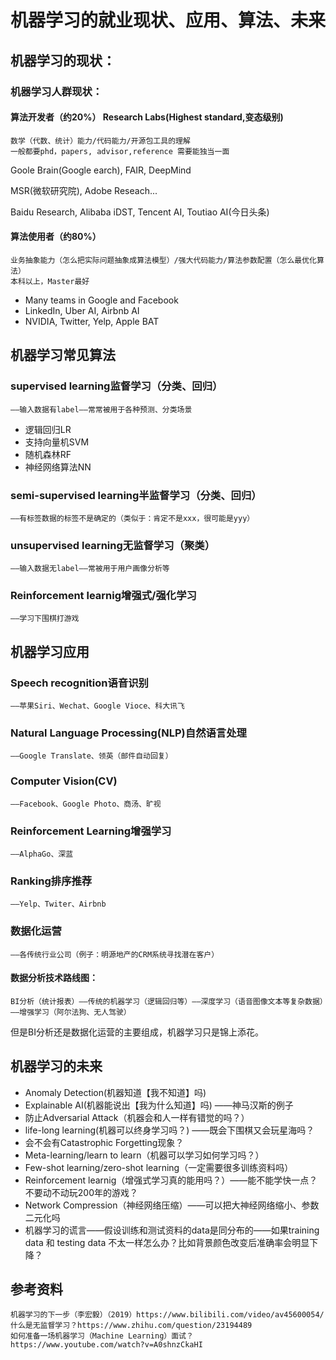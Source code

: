 # 机器学习的就业现状、应用、算法、未来

## 机器学习的现状：

### 机器学习人群现状：

#### 算法开发者（约20%）    Research Labs\(Highest standard,变态级别\)

```text
数学（代数、统计）能力/代码能力/开源包工具的理解 
一般都要phd，papers, advisor,reference 需要能独当一面
```

Goole Brain\(Google earch\), FAIR, DeepMind 

MSR\(微软研究院\), Adobe Reseach... 

Baidu Research, Alibaba iDST, Tencent AI, Toutiao AI\(今日头条\)

#### 算法使用者（约80%）

```text
业务抽象能力（怎么把实际问题抽象成算法模型）/强大代码能力/算法参数配置（怎么最优化算法）
本科以上，Master最好
```

* Many teams in Google and Facebook 
* LinkedIn, Uber AI, Airbnb AI 
* NVIDIA, Twitter, Yelp, Apple BAT

## 机器学习常见算法

### supervised learning监督学习（分类、回归）

```text
——输入数据有label——常常被用于各种预测、分类场景
```

* 逻辑回归LR 
* 支持向量机SVM 
* 随机森林RF 
* 神经网络算法NN

### semi-supervised learning半监督学习（分类、回归）

```text
——有标签数据的标签不是确定的（类似于：肯定不是xxx，很可能是yyy）
```

### unsupervised learning无监督学习（聚类）

```text
——输入数据无label——常被用于用户画像分析等
```

### Reinforcement learnig增强式/强化学习

```text
——学习下围棋打游戏
```

## 机器学习应用

### Speech recognition语音识别

```text
——苹果Siri、Wechat、Google Vioce、科大讯飞
```

### Natural Language Processing\(NLP\)自然语言处理

```text
——Google Translate、领英（邮件自动回复）
```

### Computer Vision\(CV\)

```text
——Facebook、Google Photo、商汤、旷视
```

### Reinforcement Learning增强学习

```text
——AlphaGo、深蓝
```

### Ranking排序推荐

```text
——Yelp、Twiter、Airbnb
```

### 数据化运营

```text
——各传统行业公司（例子：明源地产的CRM系统寻找潜在客户）
```

#### 数据分析技术路线图：

```text
BI分析（统计报表）——传统的机器学习（逻辑回归等）——深度学习（语音图像文本等复杂数据）——增强学习（阿尔法狗、无人驾驶）
```

但是BI分析还是数据化运营的主要组成，机器学习只是锦上添花。

## 机器学习的未来

* Anomaly Detection\(机器知道【我不知道】吗\) 
* Explainable AI\(机器能说出【我为什么知道】吗\) ——神马汉斯的例子 
* 防止Adversarial Attack（机器会和人一样有错觉的吗？）
* life-long learning\(机器可以终身学习吗？\) ——既会下围棋又会玩星海吗？
* 会不会有Catastrophic Forgetting现象？ 
* Meta-learning/learn to learn（机器可以学习如何学习吗？） 
* Few-shot learning/zero-shot learning（一定需要很多训练资料吗） 
* Reinforcement learnig（增强式学习真的能用吗？）——能不能学快一点？不要动不动玩200年的游戏？ 
* Network Compression（神经网络压缩）——可以把大神经网络缩小、参数二元化吗 
* 机器学习的谎言——假设训练和测试资料的data是同分布的——如果training data 和 testing data 不太一样怎么办？比如背景颜色改变后准确率会明显下降？

## 参考资料

```text
机器学习的下一步（李宏毅）（2019）https://www.bilibili.com/video/av45600054/
什么是无监督学习？https://www.zhihu.com/question/23194489
如何准备一场机器学习（Machine Learning）面试？https://www.youtube.com/watch?v=A0shnzCkaHI

```

